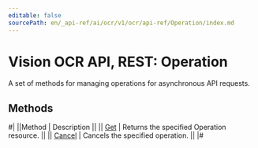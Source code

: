 ```yaml
---
editable: false
sourcePath: en/_api-ref/ai/ocr/v1/ocr/api-ref/Operation/index.md
---
```


# Vision OCR API, REST: Operation

A set of methods for managing operations for asynchronous API requests.

## Methods

#|
||Method | Description ||
|| [Get](get.md) | Returns the specified Operation resource. ||
|| [Cancel](cancel.md) | Cancels the specified operation. ||
|#